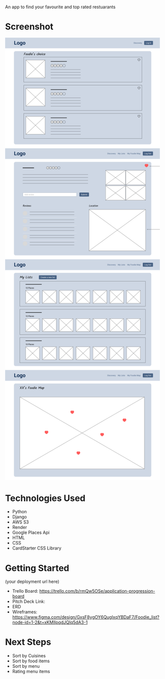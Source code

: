 # <Foodie List>
An app to find your favourite and top rated restuarants

# Screenshot

![Home page](/wireframes/Home%20page.png)
![Restaurant details](/wireframes/Restaurant%20details.png)
![My lists](/wireframes/My%20lists.png)
![My foodie map](/wireframes/My%20Foodie%20map.png)

# Technologies Used

- Python
- Django
- AWS S3
- Render
- Google Places Api
- HTML
- CSS
- CardStarter CSS Library

# Getting Started

(your deployment url here)
- Trello Board: https://trello.com/b/rmQw5OSe/application-progression-board
- Pitch Deck Link: 
- ERD
- Wireframes: https://www.figma.com/design/GxsF8ygOY6QuglxqYBDaF7/Foodie_list?node-id=1-2&t=xKMlIpqdJQIq5dA3-1

# Next Steps

- Sort by Cuisines
- Sort by food items
- Sort by menu
- Rating menu items 